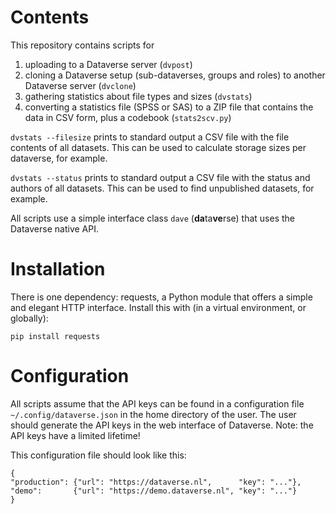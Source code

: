 # Contents
This repository contains scripts for
1. uploading to a Dataverse server (`dvpost`)
2. cloning a Dataverse setup (sub-dataverses, groups and roles) to another Dataverse server (`dvclone`)
3. gathering statistics about file types and sizes (`dvstats`)
4. converting a statistics file (SPSS or SAS) to a ZIP file that contains the data in CSV form, plus a codebook
   (`stats2scv.py`)

`dvstats --filesize` prints to standard output a CSV file with the file contents of all datasets.
This can be used to calculate storage sizes per dataverse, for example.

`dvstats --status` prints to standard output a CSV file with the status and authors of all datasets.
This can be used to find unpublished datasets, for example.

All scripts use a simple interface class `dave` (**da**ta**ve**rse) that uses the Dataverse native API.

# Installation
There is one dependency: requests, a Python module that offers a simple and elegant HTTP interface.
Install this with (in a virtual environment, or globally):

```pip install requests```

# Configuration
All scripts assume that the API keys can be found in a configuration file `~/.config/dataverse.json`
in the home directory of the user. The user should generate the API keys in the web interface of Dataverse.
Note: the API keys have a limited lifetime!

This configuration file should look like this:

```
{
"production": {"url": "https://dataverse.nl",      "key": "..."},
"demo":       {"url": "https://demo.dataverse.nl", "key": "..."}
}
```
